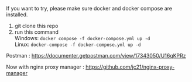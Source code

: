 If you want to try, please make sure docker and docker compose are installed.  
1. git clone this repo
2. run this command  
  Windows:
  ``` docker compose -f docker-compose.yml up -d ```  
  Linux: ``` docker-compose -f docker-compose.yml up -d ```
  
  
Postman : https://documenter.getpostman.com/view/17343050/U16qKPRz
  

Now with nginx proxy manager : https://github.com/jc21/nginx-proxy-manager
